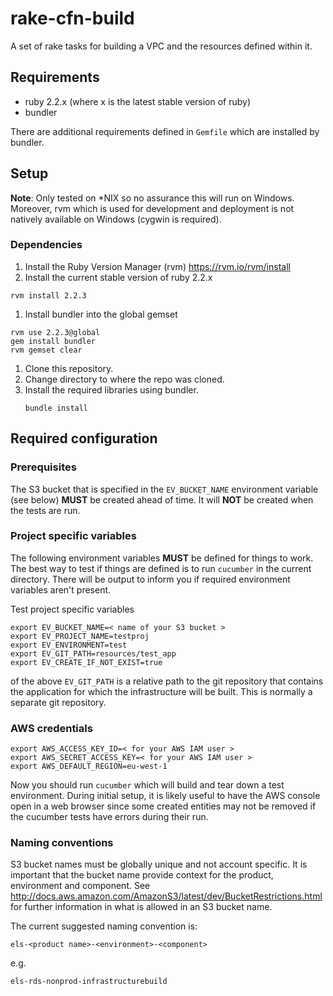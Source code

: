 # rake-cfn-build

A set of rake tasks for building a VPC and the resources defined within it.

## Requirements

- ruby 2.2.x (where x is the latest stable version of ruby)
- bundler

There are additional requirements defined in `Gemfile` which are installed by  bundler.

## Setup

**Note**: Only tested on \*NIX so no assurance this will run
on Windows. Moreover, rvm which is used for development and deployment
is not natively available on Windows (cygwin is required).

### Dependencies

1. Install the Ruby Version Manager (rvm) https://rvm.io/rvm/install
1. Install the current stable version of ruby 2.2.x
  ```
  rvm install 2.2.3
  ```
1. Install bundler into the global gemset
  ```
  rvm use 2.2.3@global
  gem install bundler
  rvm gemset clear
  ```
1. Clone this repository.
1. Change directory to where the repo was cloned.
1. Install the required libraries using bundler.
   ```
   bundle install
   ```


## Required configuration

### Prerequisites
The S3 bucket that is specified in the `EV_BUCKET_NAME` environment
variable (see below) __MUST__ be created ahead of time. It will __NOT__
be created when the tests are run. 

### Project specific variables

The following environment variables __MUST__ be defined for things to
work. The best way to test if things are defined is to run `cucumber`
in the current directory. There will be output to inform you if
required environment variables aren't present.

Test project specific variables

```
export EV_BUCKET_NAME=< name of your S3 bucket >
export EV_PROJECT_NAME=testproj
export EV_ENVIRONMENT=test
export EV_GIT_PATH=resources/test_app
export EV_CREATE_IF_NOT_EXIST=true
```

of the above `EV_GIT_PATH` is a relative path to the git repository
that contains the application for which the infrastructure will be
built. This is normally a separate git repository.

### AWS credentials

```
export AWS_ACCESS_KEY_ID=< for your AWS IAM user >
export AWS_SECRET_ACCESS_KEY=< for your AWS IAM user >
export AWS_DEFAULT_REGION=eu-west-1
```

Now you should run `cucumber` which will build and tear down a test
environment. During initial setup, it is likely useful to have the AWS
console open in a web browser since some created entities may not be
removed if the cucumber tests have errors during their run.

### Naming conventions

S3 bucket names must be globally unique and not account specific. It
is important that the bucket name provide context for the product,
environment and component. See http://docs.aws.amazon.com/AmazonS3/latest/dev/BucketRestrictions.html
for further information in what is allowed in an S3 bucket name.

The current suggested naming convention is:

```
els-<product name>-<environment>-<component>
```

e.g.

```
els-rds-nonprod-infrastructurebuild
```
